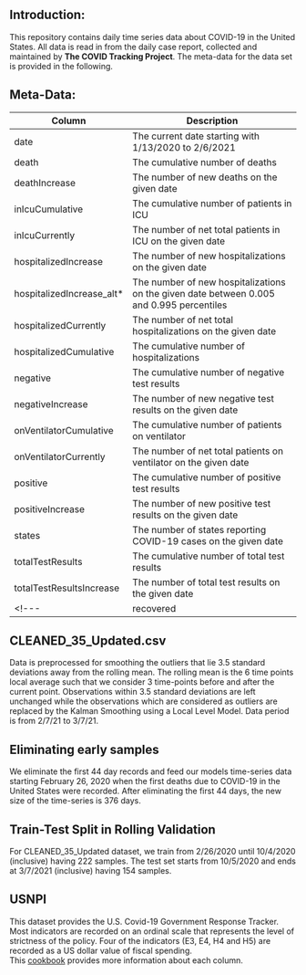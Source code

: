## Introduction:  

This repository contains daily time series data about COVID-19 in the United States. All data is read in from the daily case report, collected and maintained by **The COVID Tracking Project**. The meta-data for the data set is provided in the following.  

## Meta-Data:  

 

| Column                       | Description                                                                                        |
|------------------------------|----------------------------------------------------------------------------------------------------|
| date                         | The current date starting with 1/13/2020 to 2/6/2021                                              |
| death                        | The cumulative number of deaths                                                                    |
| deathIncrease                | The number of new deaths on the given date                                                         |
| inIcuCumulative              | The cumulative number of patients in ICU                                                           |
| inIcuCurrently               | The number of net total patients in ICU on the given date                                          |
| hospitalizedIncrease         | The number of new hospitalizations on the given date                                               |
| hospitalizedIncrease_alt*    | The number of new hospitalizations on the given date between 0.005 and 0.995 percentiles           |
| hospitalizedCurrently        | The number of net total hospitalizations on the given date                                         |
| hospitalizedCumulative       | The cumulative number of hospitalizations                                                          |
| negative                     | The cumulative number of negative test results                                                     |
| negativeIncrease             | The number of new negative test results on the given date                                          |
| onVentilatorCumulative       | The cumulative number of patients on ventilator                                                    |
| onVentilatorCurrently        | The number of net total patients on ventilator on the given date                                   |
| positive                     | The cumulative number of positive test results                                                     |
| positiveIncrease             | The number of new positive test results on the given date                                          |
| states                       | The number of states reporting COVID-19 cases on the given date                                    |
| totalTestResults             | The cumulative number of total test results                                                        |
| totalTestResultsIncrease     | The number of total test results on the given date                                                 |
<!---| recovered                    | The cumulative number of recovered cases                                                           |-->

<!---\*The values on dates 5/26/2020, 6/4/2020, 10/6/2020 and 10/23/2020 were imputed by the average values of before and after the dates.  -->

## CLEANED_35_Updated.csv
Data is preprocessed for smoothing the outliers that lie 3.5 standard deviations away from the rolling mean. 
The rolling mean is the 6 time points local average such that we consider 3 time-points before and after the current point.
Observations within 3.5 standard deviations are left unchanged while the observations which are considered as outliers are replaced by the Kalman Smoothing using a Local Level Model. Data period is from 2/7/21 to 3/7/21.

## Eliminating early samples
We eliminate the first 44 day records and feed our models time-series data starting February 26, 2020 when the first deaths due to COVID-19 in the United States were recorded.
After eliminating the first 44 days, the new size of the time-series is 376 days.

## Train-Test Split in Rolling Validation
<!--The first 60% of the samples is taken as the training set and rest as the test set. -->
For CLEANED_35_Updated dataset, we train from 2/26/2020 until 10/4/2020 (inclusive) having 222 samples. The test set starts from 10/5/2020 and ends at 3/7/2021 (inclusive) having 154 samples.

<!---## USCOVID_BY_STATE
The COVID-19 dataset expands upon USCOVID.CSV by splitting the data from the first one into counts for each state.-->

## USNPI
This dataset provides the U.S. Covid-19 Government Response Tracker.  
Most indicators are recorded on an ordinal scale that represents the level of strictness of the policy. Four of the indicators (E3, E4, H4 and H5) are recorded as a US dollar value of fiscal spending.  
This [cookbook](https://github.com/OxCGRT/covid-policy-tracker/blob/master/documentation/codebook.md) provides more information about each column.
